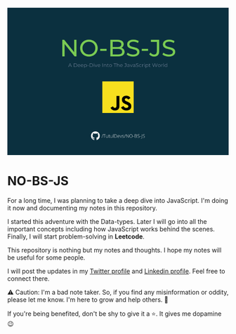 <p align="center">
  <img src="./assets/banner.png" alt="Sublime's custom image"/>
</p>

# NO-BS-JS

For a long time, I was planning to take a deep dive into JavaScript. I'm doing it now and documenting my notes in this repository.

I started this adventure with the Data-types. Later I will go into all the important concepts including how JavaScript works behind the scenes. Finally, I will start problem-solving in **Leetcode**.

This repository is nothing but my notes and thoughts. I hope my notes will be useful for some people.

I will post the updates in my [Twitter profile](https://twitter.com/TutulDevs) and [Linkedin profile](https://www.linkedin.com/in/tutuldevs/). Feel free to connect there.

⚠ Caution: I'm a bad note taker. So, if you find any misinformation or oddity, please let me know. I'm here to grow and help others. 🙏

If you're being benefited, don't be shy to give it a ⭐. It gives me dopamine 😉
